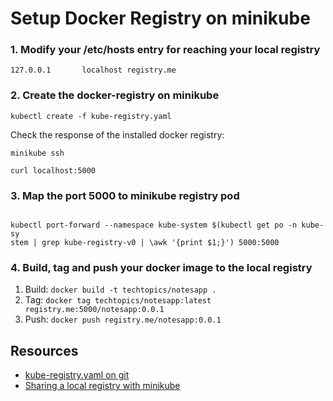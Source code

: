 # Setup Docker Registry on minikube

### 1. Modify your /etc/hosts entry for reaching your local registry

``127.0.0.1       localhost registry.me``


### 2. Create the docker-registry on minikube 

``kubectl create -f kube-registry.yaml``

Check the response of the installed docker registry:

```minikube ssh```

```curl localhost:5000```

### 3. Map the port 5000 to minikube registry pod

<code>
kubectl port-forward --namespace kube-system $(kubectl get po -n kube-sy
stem | grep kube-registry-v0 | \awk '{print $1;}') 5000:5000
</code>

### 4. Build, tag and push your docker image to the local registry

1. Build:  ```docker build -t techtopics/notesapp .```   
1. Tag: ```docker tag techtopics/notesapp:latest registry.me:5000/notesapp:0.0.1```
1. Push: ```docker push registry.me/notesapp:0.0.1```

## Resources

* [kube-registry.yaml on git](https://gist.github.com/coco98/b750b3debc6d517308596c248daf3bb1)
* [Sharing a local registry with minikube](https://hasura.io/blog/sharing-a-local-registry-for-minikube-37c7240d0615/)